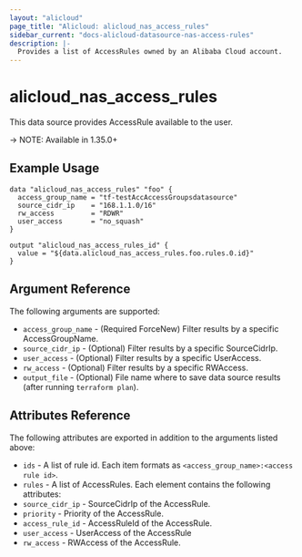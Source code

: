 ```yaml
---
layout: "alicloud"
page_title: "Alicloud: alicloud_nas_access_rules"
sidebar_current: "docs-alicloud-datasource-nas-access-rules"
description: |-
  Provides a list of AccessRules owned by an Alibaba Cloud account.
---
```


# alicloud\_nas_access_rules

This data source provides AccessRule available to the user.

-> NOTE: Available in 1.35.0+

## Example Usage

```
data "alicloud_nas_access_rules" "foo" {
  access_group_name = "tf-testAccAccessGroupsdatasource"
  source_cidr_ip    = "168.1.1.0/16"
  rw_access         = "RDWR"
  user_access       = "no_squash"
}

output "alicloud_nas_access_rules_id" {
  value = "${data.alicloud_nas_access_rules.foo.rules.0.id}"
}
```

## Argument Reference

The following arguments are supported:

* `access_group_name` - (Required ForceNew) Filter results by a specific AccessGroupName.
* `source_cidr_ip` - (Optional) Filter results by a specific SourceCidrIp. 
* `user_access` - (Optional) Filter results by a specific UserAccess. 
* `rw_access` - (Optional) Filter results by a specific RWAccess. 
* `output_file` - (Optional) File name where to save data source results (after running `terraform plan`).

## Attributes Reference

The following attributes are exported in addition to the arguments listed above:

* `ids` - A list of rule id. Each item formats as `<access_group_name>:<access rule id>`.
* `rules` - A list of AccessRules. Each element contains the following attributes:
 * `source_cidr_ip` - SourceCidrIp of the AccessRule.
 * `priority` - Priority of the AccessRule.
 * `access_rule_id` - AccessRuleId of the AccessRule.
 * `user_access` - UserAccess of the AccessRule
 * `rw_access` - RWAccess of the AccessRule.
